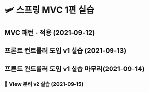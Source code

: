 # 🛩 스프링 MVC 1편 실습

## MVC 패턴 - 적용 (2021-09-12)
## 프론트 컨트롤러 도입 v1 실습 (2021-09-13)
## 프론트 컨트롤러 도입 v1 실습 마무리(2021-09-14)
### 💾 View 분리 v2 실습 (2021-09-15)